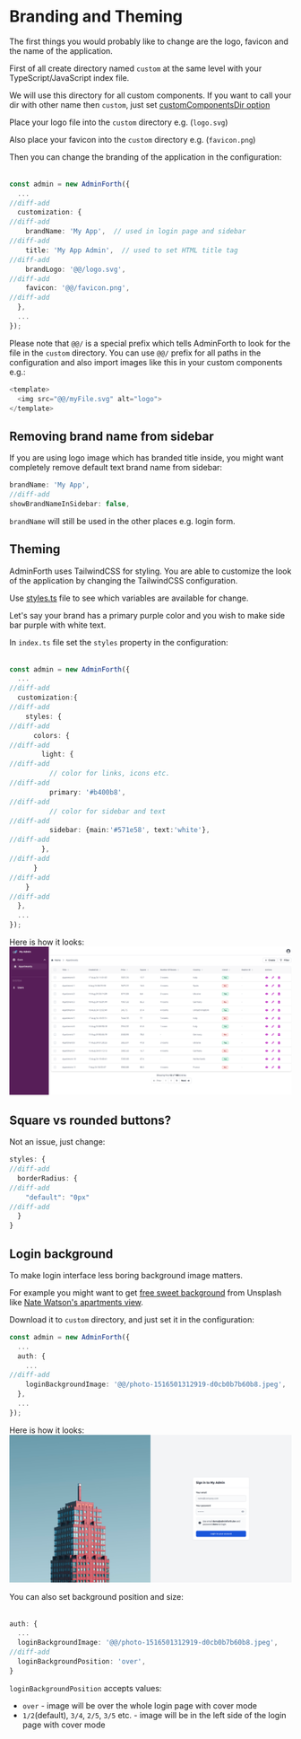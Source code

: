 # Branding and Theming

The first things you would probably like to change are the logo, favicon and the name of the application. 

First of all create directory named `custom` at the same level with your TypeScript/JavaScript index file. 

We will use this directory for all custom components. If you want to call your dir with other name then `custom`, just set [customComponentsDir option](https://adminforth.dev/docs/api/types/AdminForthConfig/type-aliases/AdminForthConfig#customizationcustomcomponentsdir)

Place your logo file into the `custom` directory e.g. (`logo.svg`)

Also place your favicon into the `custom` directory e.g. (`favicon.png`)

Then you can change the branding of the application in the configuration:

```ts title='./index.ts'

const admin = new AdminForth({
  ...
//diff-add
  customization: {
//diff-add
    brandName: 'My App',  // used in login page and sidebar
//diff-add
    title: 'My App Admin',  // used to set HTML title tag
//diff-add
    brandLogo: '@@/logo.svg',
//diff-add
    favicon: '@@/favicon.png',
//diff-add
  },
  ...
});
```

Please note that `@@/` is a special prefix which tells AdminForth to look for the file in the `custom` directory. 
You can use `@@/` prefix for all paths in the configuration and also import images like this in your custom components e.g.:

```ts
<template>
  <img src="@@/myFile.svg" alt="logo">
</template>
```

## Removing brand name from sidebar


If you are using logo image which has branded title inside, you might
want completely remove default text brand name from sidebar:

```ts title='./index.ts'
brandName: 'My App',
//diff-add
showBrandNameInSidebar: false,
```

`brandName` will still be used in the other places e.g. login form.

## Theming

AdminForth uses TailwindCSS for styling. You are able to customize the look of the application by changing the TailwindCSS configuration.

Use [styles.ts](https://github.com/devforth/adminforth/blob/main/adminforth/modules/styles.ts) file to see which variables are available for change.

Let's say your brand has a primary purple color and you wish to make side bar purple with white text.

In `index.ts` file set the `styles` property in the configuration:

```ts title='./index.ts'

const admin = new AdminForth({
  ...
//diff-add
  customization:{
//diff-add
    styles: {
//diff-add
      colors: {
//diff-add
        light: {
//diff-add
          // color for links, icons etc.
//diff-add
          primary: '#b400b8',
//diff-add
          // color for sidebar and text
//diff-add
          sidebar: {main:'#571e58', text:'white'},
//diff-add
        },
//diff-add
      }
//diff-add
    } 
//diff-add
  },
  ...
});
```
Here is how it looks:
![alt text](image-10.png)



## Square vs rounded buttons?

Not an issue, just change:

```ts title='./index.ts'
styles: {
//diff-add
  borderRadius: {
//diff-add
    "default": "0px"
//diff-add
  }
}
```

## Login background

To make login interface less boring background image matters.

For example you might want to get [free sweet background](https://unsplash.com/s/photos/secure?license=free) from Unsplash like
[Nate Watson's apartments view](https://images.unsplash.com/photo-1516501312919-d0cb0b7b60b8?q=80&w=3404&auto=format&fit=crop&ixlib=rb-4.0.3&ixid=M3wxMjA3fDB8MHxwaG90by1wYWdlfHx8fGVufDB8fHx8fA%3D%3D).

Download it to `custom` directory, and just set it in the configuration:


```ts title='./index.ts'
const admin = new AdminForth({
  ...
  auth: {
    ...
//diff-add
    loginBackgroundImage: '@@/photo-1516501312919-d0cb0b7b60b8.jpeg',
  },
  ...
});
```
Here is how it looks:
![alt text](demo.adminforth.dev_login.png)

You can also set background position and size:

```ts title='./index.ts'

auth: {
  ...
  loginBackgroundImage: '@@/photo-1516501312919-d0cb0b7b60b8.jpeg',
//diff-add
  loginBackgroundPosition: 'over',
}
```

`loginBackgroundPosition` accepts values:

- `over` - image will be over the whole login page with cover mode
- `1/2`(default), `3/4`, `2/5`, `3/5` etc. - image will be in the left side of the login page with cover mode